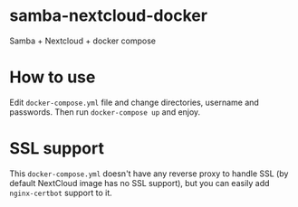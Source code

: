 # samba-nextcloud-docker
Samba + Nextcloud + docker compose

# How to use

Edit `docker-compose.yml` file and change directories, username and passwords.
Then run `docker-compose up` and enjoy.

# SSL support
This `docker-compose.yml` doesn't have any reverse proxy to handle SSL (by default NextCloud image has no SSL support), but you can easily add `nginx-certbot` support to it.
